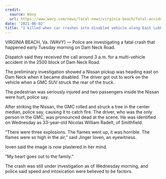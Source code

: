 ```yaml
---
credit:
  source: Wavy
  url: https://www.wavy.com/news/local-news/virginia-beach/fatal-accident-shuts-down-portion-of-dam-neck-road-in-va-beach/
date: '2021-06-02'
title: "1 killed when car crashes into disabled vehicle along East Lubbock roadway"
---
```

VIRGINIA BEACH, Va. (WAVY) — Police are investigating a fatal crash that happened early Tuesday morning on Dam Neck Road.

Dispatch said they received the call around 3 a.m. for a multi-vehicle accident in the 2500 block of Dam Neck Road.

The preliminary investigation showed a Nissan pickup was heading east on Dam Neck when it became disabled. The driver got out to work on the vehicle when a GMC SUV struck the rear of the truck.

The pedestrian was seriously injured and two passengers inside the Nissan were hurt, police say.

After striking the Nissan, the GMC rolled and struck a tree in the center median, police say, causing it to catch fire. The driver, who was the only person in the GMC, was pronounced dead at the scene. He was identified on Wednesday as 33-year-old Nicolas William Radelt, of Smithfield.

“There were three explosions. The flames went up, it was horrible. The flames were so high in the air,” said Jinger Ioven, an eyewitness.

Ioven said the image is now plastered in her mind. 

“My heart goes out to the family.”

The crash was still under investigation as of Wednesday morning, and police said speed and intoxication were believed to be factors.
